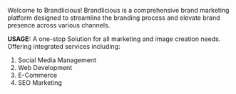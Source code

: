Welcome to Brandlicious! Brandlicious is a comprehensive brand marketing platform designed to streamline the branding process and elevate brand presence across various channels. 

**USAGE:**
A one-stop Solution for all marketing and image creation needs.
Offering integrated services including:
1. Social Media Management
2. Web Development
3. E-Commerce
4. SEO Marketing
